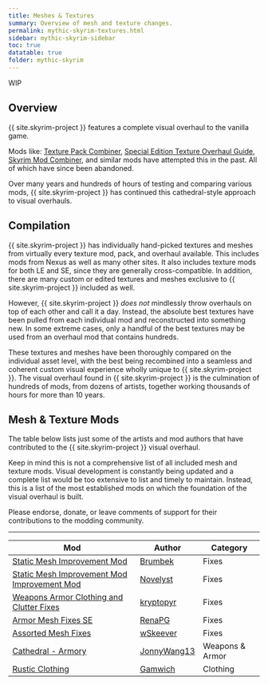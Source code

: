 ```yaml
---
title: Meshes & Textures
summary: Overview of mesh and texture changes.
permalink: mythic-skyrim-textures.html
sidebar: mythic-skyrim-sidebar
toc: true
datatable: true
folder: mythic-skyrim
---
```


<span class="label label-warning">WIP</span>


## Overview

{{ site.skyrim-project }} features a complete visual overhaul to the vanilla game.

Mods like: [Texture Pack Combiner], [Special Edition Texture Overhaul Guide], [Skyrim Mod Combiner], and similar mods have attempted this in the past. All of which have since been abandoned.

Over many years and hundreds of hours of testing and comparing various mods, {{ site.skyrim-project }} has continued this cathedral-style approach to visual overhauls.


## Compilation

{{ site.skyrim-project }} has individually hand-picked textures and meshes from virtually every texture mod, pack, and overhaul available. This includes mods from Nexus as well as many other sites. It also includes texture mods for both LE and SE, since they are generally cross-compatible. In addition, there are many custom or edited textures and meshes exclusive to {{ site.skyrim-project }} included as well.

However, {{ site.skyrim-project }} *does not* mindlessly throw overhauls on top of each other and call it a day. Instead, the absolute best textures have been pulled from each individual mod and reconstructed into something new. In some extreme cases, only a handful of the best textures may be used from an overhaul mod that contains hundreds.

These textures and meshes have been thoroughly compared on the individual asset level, with the best being recombined into a seamless and coherent custom visual experience wholly unique to {{ site.skyrim-project }}. The visual overhaul found in {{ site.skyrim-project }} is the culmination of hundreds of mods, from dozens of artists, together working thousands of hours for more than 10 years.


## Mesh & Texture Mods

The table below lists just some of the artists and mod authors that have contributed to the {{ site.skyrim-project }} visual overhaul.

Keep in mind this is not a comprehensive list of all included mesh and texture mods.
Visual development is constantly being updated and a complete list would be too extensive to list and timely to maintain.
Instead, this is a list of the most established mods on which the foundation of the visual overhaul is built.

Please endorse, donate, or leave comments of support for their contributions to the modding community.


----
<div class="datatable-begin"></div>

Mod    						                                 | Author                     | Category
-------------------------------------------------- | -------------------------- | --------------------------
[Static Mesh Improvement Mod](https://www.nexusmods.com/skyrimspecialedition/mods/659)                      | [Brumbek]                  | Fixes
[Static Mesh Improvement Mod Improvement Mod]      | [Novelyst]                 | Fixes
[Weapons Armor Clothing and Clutter Fixes]         | [kryptopyr]                | Fixes
[Armor Mesh Fixes SE]                              | [RenaPG]                   | Fixes
[Assorted Mesh Fixes]                              | [wSkeever]                 | Fixes
[Cathedral - Armory]                               | [JonnyWang13]              | Weapons & Armor
[Rustic Clothing]                                  | [Gamwich]                  | Clothing

[Static Mesh Improvement Mod Improvement Mod]: (https://www.nexusmods.com/skyrimspecialedition/mods/55543)
[Weapons Armor Clothing and Clutter Fixes]: (https://www.nexusmods.com/skyrimspecialedition/mods/18994)
[Armor Mesh Fixes SE]: (https://www.nexusmods.com/skyrimspecialedition/mods/39704)
[Assorted Mesh Fixes]: (https://www.nexusmods.com/skyrimspecialedition/mods/32117)
[Cathedral - Armory]: (https://www.nexusmods.com/skyrimspecialedition/mods/20199)
[Rustic Clothing]: (https://www.nexusmods.com/skyrimspecialedition/mods/4703)

<div class="datatable-end"></div>



[Texture Pack Combiner]: (https://www.nexusmods.com/skyrim/mods/20801/)
[Special Edition Texture Overhaul Guide]: (https://www.nexusmods.com/skyrimspecialedition/mods/5883/)
[Skyrim Mod Combiner]: (https://www.nexusmods.com/skyrim/mods/51467/)

[Static Mesh Improvement Mod]: (https://www.nexusmods.com/skyrimspecialedition/mods/659)
[Static Mesh Improvement Mod Improvement Mod]: (https://www.nexusmods.com/skyrimspecialedition/mods/55543)
[Weapons Armor Clothing and Clutter Fixes]: (https://www.nexusmods.com/skyrimspecialedition/mods/18994)
[Armor Mesh Fixes SE]: (https://www.nexusmods.com/skyrimspecialedition/mods/39704)
[Assorted Mesh Fixes]: (https://www.nexusmods.com/skyrimspecialedition/mods/32117)
[Cathedral - Armory]: (https://www.nexusmods.com/skyrimspecialedition/mods/20199)
[Rustic Clothing]: (https://www.nexusmods.com/skyrimspecialedition/mods/4703)


[Brumbek]: (https://www.nexusmods.com/skyrimspecialedition/users/283020)
[Novelyst]: (https://www.nexusmods.com/skyrimspecialedition/users/100685828)
[kryptopyr]: (https://www.nexusmods.com/skyrimspecialedition/users/4291352)
[RenaPG]: (https://www.nexusmods.com/skyrimspecialedition/users/18456054)
[wSkeever]: (https://www.nexusmods.com/skyrimspecialedition/users/7064860)
[JonnyWang13]: (https://www.nexusmods.com/skyrimspecialedition/users/50222836)
[Gamwich]: (https://www.nexusmods.com/skyrimspecialedition/users/5712421)

